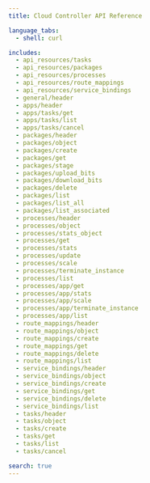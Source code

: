 ```yaml
---
title: Cloud Controller API Reference

language_tabs:
  - shell: curl

includes:
  - api_resources/tasks
  - api_resources/packages
  - api_resources/processes
  - api_resources/route_mappings
  - api_resources/service_bindings
  - general/header
  - apps/header
  - apps/tasks/get
  - apps/tasks/list
  - apps/tasks/cancel
  - packages/header
  - packages/object
  - packages/create
  - packages/get
  - packages/stage
  - packages/upload_bits
  - packages/download_bits
  - packages/delete
  - packages/list
  - packages/list_all
  - packages/list_associated
  - processes/header
  - processes/object
  - processes/stats_object
  - processes/get
  - processes/stats
  - processes/update
  - processes/scale
  - processes/terminate_instance
  - processes/list
  - processes/app/get
  - processes/app/stats
  - processes/app/scale
  - processes/app/terminate_instance
  - processes/app/list
  - route_mappings/header
  - route_mappings/object
  - route_mappings/create
  - route_mappings/get
  - route_mappings/delete
  - route_mappings/list
  - service_bindings/header
  - service_bindings/object
  - service_bindings/create
  - service_bindings/get
  - service_bindings/delete
  - service_bindings/list
  - tasks/header
  - tasks/object
  - tasks/create
  - tasks/get
  - tasks/list
  - tasks/cancel

search: true
---
```


